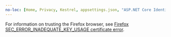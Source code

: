 ```yaml
---
no-loc: [Home, Privacy, Kestrel, appsettings.json, "ASP.NET Core Identity", cookie, Cookie, Blazor, "Blazor Server", "Blazor WebAssembly", "Identity", "Let's Encrypt", Razor, SignalR]
---
```

For information on trusting the Firefox browser, see [Firefox SEC_ERROR_INADEQUATE_KEY_USAGE certificate error](xref:security/enforcing-ssl#trust-ff).